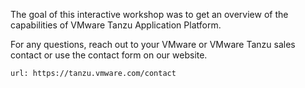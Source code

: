 The goal of this interactive workshop was to get an overview of the capabilities of VMware Tanzu Application Platform.

For any questions, reach out to your VMware or VMware Tanzu sales contact or use the contact form on our website.
```dashboard:open-url
url: https://tanzu.vmware.com/contact
```